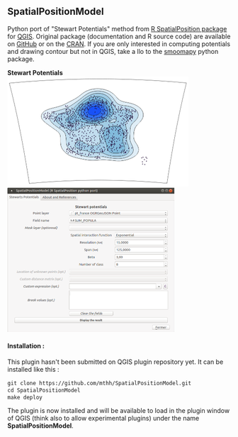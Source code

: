 SpatialPositionModel
--------------------

Python port of "Stewart Potentials" method from [R SpatialPosition package](https://github.com/Groupe-ElementR/SpatialPosition) for [QGIS](http://qgis.org).
Original package (documentation and R source code) are available on [GitHub](https://github.com/Groupe-ElementR/SpatialPosition) or on the [CRAN](https://cran.r-project.org/web/packages/SpatialPosition/).
If you are only interested in computing potentials and drawing contour but not in QGIS, take a llo to the [smoomapy](https://pypi.python.org/pypi/smoomapy/) python package.

**Stewart Potentials**  
<img src="misc/stewart_screenshot.png" width="408.5" height="248.5">
<img src="misc/stewart_screenshot_menu.png" width="376.5" height="325">

#### Installation :
This plugin hasn't been submitted on QGIS plugin repository yet.
It can be installed like this :
```
git clone https://github.com/mthh/SpatialPositionModel.git
cd SpatialPositionModel
make deploy
```

The plugin is now installed and will be available to load in the plugin window of QGIS (think also to allow experimental plugins) under the name **SpatialPositionModel**.
